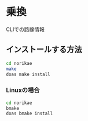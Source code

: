 # 乗換
CLIでの路線情報

## インストールする方法
```sh
cd norikae
make
doas make install
```

### Linuxの場合
```sh
cd norikae
bmake
doas bmake install
```
